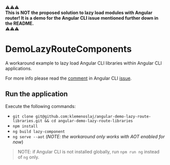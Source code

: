 ⚠️⚠️⚠️<br>
**This is NOT the proposed solution to lazy load modules with Angular router! It is a demo for the Angular CLI issue mentioned further down in the README.**<br>
⚠️⚠️⚠️

# DemoLazyRouteComponents

A workaround example to lazy load Angular CLI libraries within Angular CLI applications.

For more info please read the [comment](https://github.com/angular/angular-cli/issues/6373#issuecomment-451512534) in Angular CLI [issue](https://github.com/angular/angular-cli/issues/6373). 

## Run the application

Execute the following commands:  
- `git clone git@github.com:klemenoslaj/angular-demo-lazy-route-libraries.git && cd angular-demo-lazy-route-libraries`
- `npm install`
- `ng build lazy-component`
- `ng serve --aot` (_NOTE: the workaround only works with AOT enabled for now_)

> NOTE: if Angular CLI is not installed globally, run `npm run ng`  instead of `ng` only.
